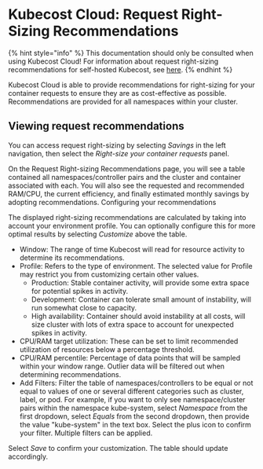 # Kubecost Cloud: Request Right-Sizing Recommendations

{% hint style="info" %}
This documentation should only be consulted when using Kubecost Cloud! For information about request right-sizing recommendations for self-hosted Kubecost, see [here](https://docs.kubecost.com/using-kubecost/navigating-the-kubecost-ui/savings/auto-request-sizing).
{% endhint %}

Kubecost Cloud is able to provide recommendations for right-sizing for your container requests to ensure they are as cost-effective as possible. Recommendations are provided for all namespaces within your cluster.

## Viewing request recommendations

You can access request right-sizing by selecting _Savings_ in the left navigation, then select the _Right-size your container requests_ panel.

On the Request Right-sizing Recommendations page, you will see a table contained all namespaces/controller pairs and the cluster and container associated with each. You will also see the requested and recommended RAM/CPU, the current efficiency, and finally estimated monthly savings by adopting recommendations.
Configuring your recommendations

The displayed right-sizing recommendations are calculated by taking into account your environment profile. You can optionally configure this for more optimal results by selecting _Customize_ above the table.
* Window: The range of time Kubecost will read for resource activity to determine its recommendations.
* Profile: Refers to the type of environment. The selected value for Profile may restrict you from customizing certain other values.
  * Production: Stable container activity, will provide some extra space for potential spikes in activity.
  * Development: Container can tolerate small amount of instability, will run somewhat close to capacity.
  * High availability: Container should avoid instability at all costs, will size cluster with lots of extra space to account for unexpected spikes in activity.
* CPU/RAM target utilization: These can be set to limit recommended utilization of resources below a percentage threshold.
* CPU/RAM percentile: Percentage of data points that will be sampled within your window range. Outlier data will be filtered out when determining recommendations.
* Add Filters: Filter the table of namespaces/controllers to be equal or not equal to values of one or several different categories such as cluster, label, or pod. For example, if you want to only see namespace/cluster pairs within the namespace kube-system, select _Namespace_ from the first dropdown, select _Equals_ from the second dropdown, then provide the value "kube-system" in the text box. Select the plus icon to confirm your filter. Multiple filters can be applied.

Select _Save_ to confirm your customization. The table should update accordingly.
